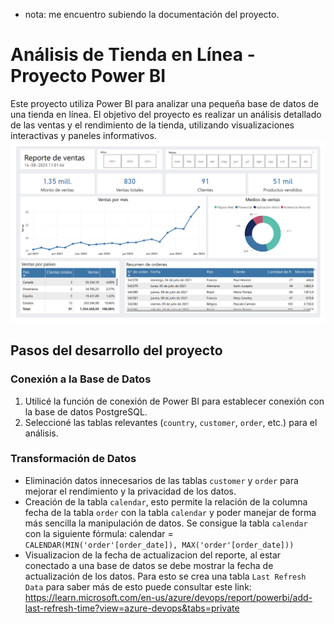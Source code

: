 - nota: me encuentro subiendo la documentación del proyecto.
# Análisis de Tienda en Línea - Proyecto Power BI

Este proyecto utiliza Power BI para analizar una pequeña base de datos de una tienda en línea. El objetivo del proyecto es realizar un 
análisis detallado de las ventas y el rendimiento de la tienda, utilizando visualizaciones interactivas y paneles informativos.
![Sales report.PNG](images%2FSales%20report.PNG)

## Pasos del desarrollo del proyecto

### Conexión a la Base de Datos

1. Utilicé la función de conexión de Power BI para establecer conexión con la base de datos PostgreSQL.
2. Seleccioné las tablas relevantes (`country`, `customer`, `order`, etc.) para el análisis.

### Transformación de Datos

- Eliminación datos innecesarios de las tablas `customer` y `order` para mejorar el rendimiento y la privacidad de los datos.
- Creación de la tabla `calendar`, esto permite la relación de la columna fecha de la tabla `order` con la tabla `calendar` y poder manejar de forma más sencilla la manipulación de datos. 
Se consigue la tabla `calendar` con la siguiente fórmula: calendar = `CALENDAR(MIN('order'[order_date]), MAX('order'[order_date]))`
- Visualizacion de la fecha de actualizacion del reporte, al estar conectado a una base de datos se debe mostrar la fecha de actualización de los datos. 
Para esto se crea una tabla `Last Refresh Data` para saber más de esto puede consultar este link: https://learn.microsoft.com/en-us/azure/devops/report/powerbi/add-last-refresh-time?view=azure-devops&tabs=private

